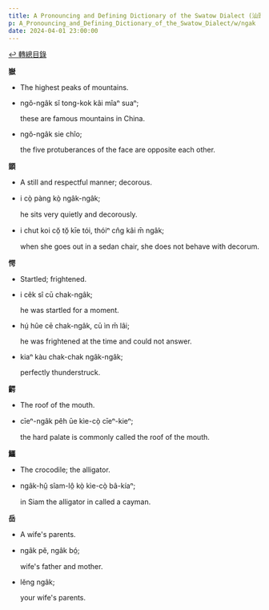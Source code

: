 ```yaml
---
title: A Pronouncing and Defining Dictionary of the Swatow Dialect (汕頭方言音義字典) / ngak
p: A_Pronouncing_and_Defining_Dictionary_of_the_Swatow_Dialect/w/ngak
date: 2024-04-01 23:00:00
---
```


[↩️ 轉總目錄](/A_Pronouncing_and_Defining_Dictionary_of_the_Swatow_Dialect)


**嶽**
- The highest peaks of mountains.

- ngŏ-ngâk sĭ tong-kok kâi mîaⁿ suaⁿ;

  these are famous mountains in China.

- ngŏ-ngâk sie chîo;

  the five protuberances of the face are opposite each other.

**顗**
- A still and respectful manner; decorous.

- i cò̤ pàng kò̤ ngâk-ngâk;

  he sits very quietly and decorously.

- i chut koi cŏ̤ tŏ̤ kīe tói, thóiⁿ cn̂g kâi m̄ ngâk;

  when she goes out in a sedan chair, she does not behave with decorum.

**愕**
- Startled; frightened.

- i cêk sî cū chak-ngâk;

  he was startled for a moment.

- hṳ́ hûe cē chak-ngâk, cū ìn m̄ lâi;

  he was frightened at the time and could not answer.

- kiaⁿ kàu chak-chak ngâk-ngâk;

  perfectly thunderstruck.

**齶**
- The roof of the mouth.

- cīeⁿ-ngâk pêh ūe kìe-cò̤ cīeⁿ-kieⁿ;

  the hard palate is commonly called the roof of the mouth.

**鱷**
- The crocodile; the alligator.

- ngâk-hṳ̂ sîam-lô̤ kò̤ kìe-cò̤ bâ-kíaⁿ;

  in Siam the alligator in called a cayman. 

**岳**
- A wife's parents.

- ngâk pĕ, ngâk bó̤;

  wife's father and mother.

- lĕng ngâk;

  your wife's parents.